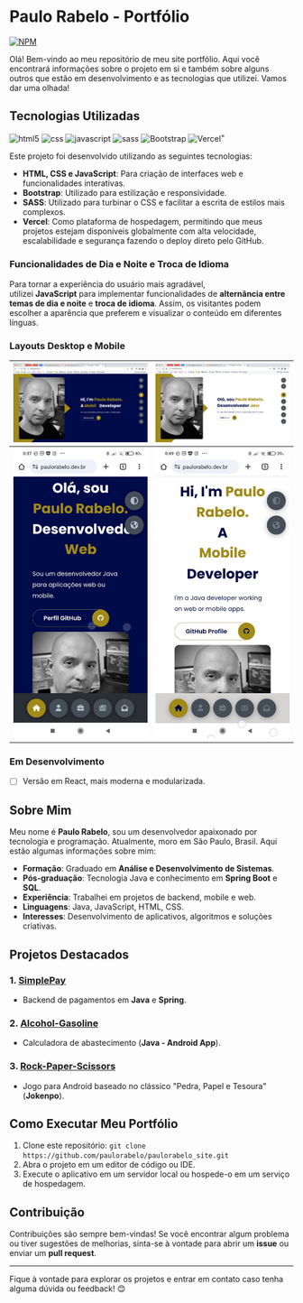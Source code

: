 # Paulo Rabelo - Portfólio

[![NPM](https://img.shields.io/npm/l/react)](https://github.com/paulorabelo/paulorabelo_site/blob/develop/LICENSE)

Olá! Bem-vindo ao meu repositório de meu site portfólio. Aqui você encontrará informações sobre o projeto em si e também sobre alguns outros que estão em desenvolvimento e as tecnologias que utilizei. Vamos dar uma olhada!

## Tecnologias Utilizadas

<div>
   <img align="center" alt="html5" src="https://img.shields.io/badge/HTML-239120?style=for-the-badge&logo=html5&logoColor=white"/>
   <img align="center" alt="css" src="https://img.shields.io/badge/CSS3-1572B6?style=for-the-badge&logo=css3&logoColor=white"/>
   <img align="center" alt="javascript" src="https://img.shields.io/badge/JavaScript-F7DF1E?style=for-the-badge&logo=javascript&logoColor=black"/>   
   <img align="center" alt="sass" src="https://img.shields.io/badge/Sass-CC6699?style=for-the-badge&logo=sass&logoColor=white"/>
   <img align="center" alt="Bootstrap" src="https://img.shields.io/badge/Bootstrap-563D7C?style=for-the-badge&logo=bootstrap&logoColor=white"/>
<img align="center" alt="Vercel" src="https://img.shields.io/badge/Vercel-000000?style=for-the-badge&logo=vercel&logoColor=white"/>"
</div>

Este projeto foi desenvolvido utilizando as seguintes tecnologias:

- **HTML, CSS e JavaScript**: Para criação de interfaces web e funcionalidades interativas.
- **Bootstrap**: Utilizado para estilização e responsividade.
- **SASS**: Utilizado para turbinar o CSS e facilitar a escrita de estilos mais complexos.
- **Vercel**: Como plataforma de hospedagem, permitindo que meus projetos estejam disponíveis globalmente com alta velocidade, escalabilidade e segurança fazendo o deploy direto pelo GitHub.

### Funcionalidades de Dia e Noite e Troca de Idioma

Para tornar a experiência do usuário mais agradável, utilizei **JavaScript** para implementar funcionalidades de **alternância entre temas de dia e noite** e **troca de idioma**. Assim, os visitantes podem escolher a aparência que preferem e visualizar o conteúdo em diferentes línguas.

### Layouts Desktop e Mobile

| <img src="img/assets_readme/screenshot2024-03-09%2000-41-41.png" title="" alt="" width="292">       | <img title="" src="img/assets_readme/screenshot2024-03-09 00-42-09.png" alt="" width="292">     |
| --------------------------------------------------------------------------------------------------- | ----------------------------------------------------------------------------------------------- |
| <img src="img/assets_readme/screenshot2024-03-09%20at%2000.40.05.jpeg" title="" alt="" width="295"> | <img title="" src="img/assets_readme/screenshot2024-03-09 at 00.50.25.jpeg" alt="" width="295"> |

### Em Desenvolvimento

- [ ] Versão em React, mais moderna e modularizada.

## Sobre Mim

Meu nome é **Paulo Rabelo**, sou um desenvolvedor apaixonado por tecnologia e programação. Atualmente, moro em São Paulo, Brasil. Aqui estão algumas informações sobre mim:

- **Formação**: Graduado em **Análise e Desenvolvimento de Sistemas**.
- **Pós-graduação**: Tecnologia Java e conhecimento em **Spring Boot** e **SQL**.
- **Experiência**: Trabalhei em projetos de backend, mobile e web.
- **Linguagens**: Java, JavaScript, HTML, CSS.
- **Interesses**: Desenvolvimento de aplicativos, algoritmos e soluções criativas.

## Projetos Destacados

### 1. [SimplePay](https://github.com/paulorabelo/simplepay)

- Backend de pagamentos em **Java** e **Spring**.

### 2. [Alcohol-Gasoline](https://github.com/paulorabelo/alcohol-gasoline)

- Calculadora de abastecimento (**Java - Android App**).

### 3. [Rock-Paper-Scissors](https://github.com/paulorabelo/rock-paper-scissors)

- Jogo para Android baseado no clássico "Pedra, Papel e Tesoura" (**Jokenpo**).

## Como Executar Meu Portfólio

1. Clone este repositório: `git clone https://github.com/paulorabelo/paulorabelo_site.git`
2. Abra o projeto em um editor de código ou IDE.
3. Execute o aplicativo em um servidor local ou hospede-o em um serviço de hospedagem.

## Contribuição

Contribuições são sempre bem-vindas! Se você encontrar algum problema ou tiver sugestões de melhorias, sinta-se à vontade para abrir um **issue** ou enviar um **pull request**.

---

Fique à vontade para explorar os projetos e entrar em contato caso tenha alguma dúvida ou feedback! 😊
